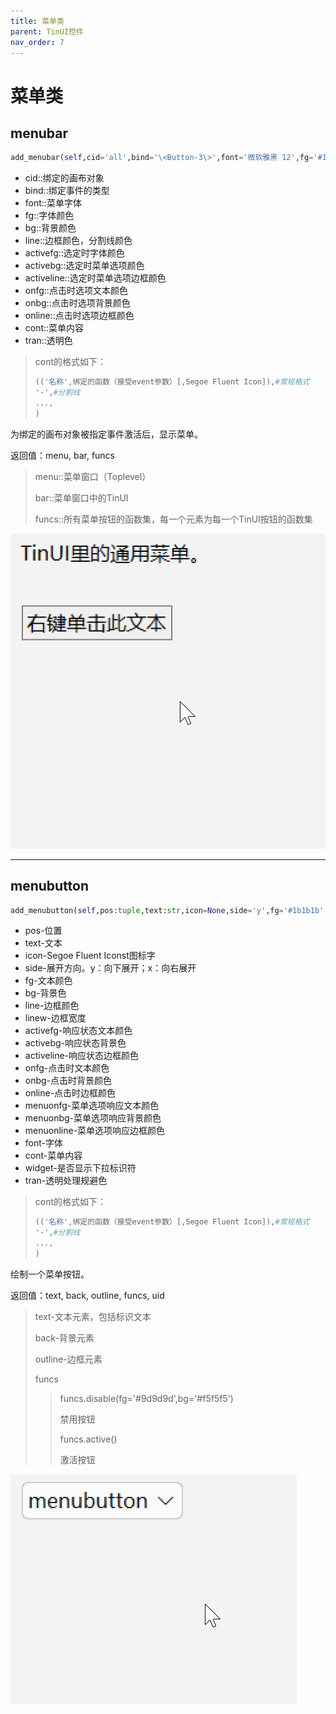 ```yaml
---
title: 菜单类
parent: TinUI控件
nav_order: 7
---
```


# 菜单类

## menubar

```python
add_menubar(self,cid='all',bind='\<Button-3\>',font='微软雅黑 12',fg='#1b1b1b',bg='#fbfbfc',line='#cccccc',activefg='#191919',activebg='#f0f0f0',activeline='#f0f0f0',onfg='#5d5d5d',onbg='#f5f5f5',online='#e5e5e5',cont=(('command',print('')),'-'),tran='#01FF11')
```

- cid::绑定的画布对象
- bind::绑定事件的类型
- font::菜单字体
- fg::字体颜色
- bg::背景颜色
- line::边框颜色，分割线颜色
- activefg::选定时字体颜色
- activebg::选定时菜单选项颜色
- activeline::选定时菜单选项边框颜色
- onfg::点击时选项文本颜色
- onbg::点击时选项背景颜色
- online::点击时选项边框颜色
- cont::菜单内容
- tran::透明色

> cont的格式如下：
>
> ```python
> (('名称',绑定的函数（接受event参数）[,Segoe Fluent Icon]),#常规格式
> '-',#分割线
> ...,
> )
> ```

为绑定的画布对象被指定事件激活后，显示菜单。

返回值：menu, bar, funcs

> menu::菜单窗口（Toplevel）
>
> bar::菜单窗口中的TinUI
>
> funcs::所有菜单按钮的函数集，每一个元素为每一个TinUI按钮的函数集

![](https://github.com/Smart-Space/TinUI/raw/main/image/TinUI菜单.gif)

---

## menubutton

```python
add_menubutton(self,pos:tuple,text:str,icon=None,side='y',fg='#1b1b1b',bg='#fbfbfb',line='#CCCCCC',linew=1,activefg='#1a1a1a',activebg='#f6f6f6',activeline='#cccccc',onfg='#5d5d5d',onbg='#f5f5f5',online='#e5e5e5',menuonfg='#191919',menuonbg='#f0f0f0',menuonline='#f0f0f0',font=('微软雅黑',12),cont=(('command',print),'-'),widget=True,tran='#01FF11')
```

- pos-位置
- text-文本
- icon-Segoe Fluent Iconst图标字
- side-展开方向。y：向下展开；x：向右展开
- fg-文本颜色
- bg-背景色
- line-边框颜色
- linew-边框宽度
- activefg-响应状态文本颜色
- activebg-响应状态背景色
- activeline-响应状态边框颜色
- onfg-点击时文本颜色
- onbg-点击时背景颜色
- online-点击时边框颜色
- menuonfg-菜单选项响应文本颜色
- menuonbg-菜单选项响应背景颜色
- menuonline-菜单选项响应边框颜色
- font-字体
- cont-菜单内容
- widget-是否显示下拉标识符
- tran-透明处理规避色

> cont的格式如下：
>
> ```python
> (('名称',绑定的函数（接受event参数）[,Segoe Fluent Icon]),#常规格式
> '-',#分割线
> ...,
> )
> ```

绘制一个菜单按钮。

返回值：text, back, outline, funcs, uid

> text-文本元素，包括标识文本
>
> back-背景元素
>
> outline-边框元素
>
> funcs
>
> > funcs.disable(fg='#9d9d9d',bg='#f5f5f5')
> >
> > 禁用按钮
> >
> > funcs.active()
> >
> > 激活按钮

<img src="https://github.com/Smart-Space/TinUI/raw/main/image/TinUI菜单按钮.gif" title="" alt="" data-align="inline">
